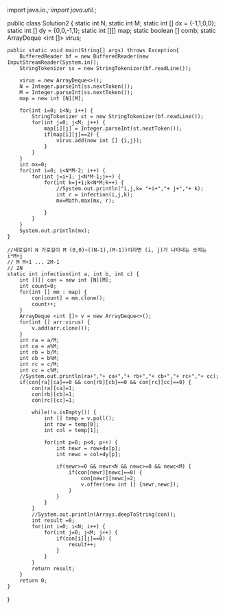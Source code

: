 import java.io.*;
import java.util.*;

public class Solution2 {
	static int N;
	static int M;
	static int [] dx = {-1,1,0,0};
	static int [] dy = {0,0,-1,1};
	static int [][] map;
	static boolean [] comb;
	static ArrayDeque <int []> virus; 

	public static void main(String[] args) throws Exception{
		BufferedReader bf = new BufferedReader(new InputStreamReader(System.in));
		StringTokenizer ss = new StringTokenizer(bf.readLine());
		
		virus = new ArrayDeque<>();
		N = Integer.parseInt(ss.nextToken());
		M = Integer.parseInt(ss.nextToken());
		map = new int [N][M];
		
		for(int i=0; i<N; i++) {
			StringTokenizer st = new StringTokenizer(bf.readLine());
			for(int j=0; j<M; j++) {
				map[i][j] = Integer.parseInt(st.nextToken());
				if(map[i][j]==2) {
					virus.add(new int [] {i,j});
				}
			}
		}
		int mx=0;
		for(int i=0; i<N*M-2; i++) {
			for(int j=i+1; j<N*M-1;j++) {
				for(int k=j+1;k<N*M;k++) {
					//System.out.println("i,j,k= "+i+","+ j+","+ k);
					int r = infection(i,j,k);
					mx=Math.max(mx, r);
					
				}
			}
		}
		System.out.println(mx);
	}
	
	//세로길이 N 가로길이 M (0,0)~((N-1),(M-1))이라면 (i, j)가 나타내는 숫자는 i*M+j
	// M M+1 ... 2M-1
	// 2N
	static int infection(int a, int b, int c) {
		int [][] con = new int [N][M];
		int count=0;
		for(int [] mm : map) {
			con[count] = mm.clone();
			count++;
		}
		ArrayDeque <int []> v = new ArrayDeque<>();
		for(int [] arr:virus) {
			v.add(arr.clone());
		}
		int ra = a/M;
		int ca = a%M;
		int rb = b/M;
		int cb = b%M;
		int rc = c/M;
		int cc = c%M;
		//System.out.println(ra+","+ ca+","+ rb+","+ cb+","+ rc+","+ cc);
		if(con[ra][ca]==0 && con[rb][cb]==0 && con[rc][cc]==0) {
			con[ra][ca]=1;
			con[rb][cb]=1;
			con[rc][cc]=1;
			
			while(!v.isEmpty()) {
				int [] temp = v.poll();
				int row = temp[0];
				int col = temp[1];
				
				for(int p=0; p<4; p++) {
					int newr = row+dx[p];
					int newc = col+dy[p];
					
					if(newr>=0 && newr<N && newc>=0 && newc<M) {
						if(con[newr][newc]==0) {
							con[newr][newc]=2;
							v.offer(new int [] {newr,newc});
						}
					}
				}
			}
			//System.out.println(Arrays.deepToString(con));
			int result =0;
			for(int i=0; i<N; i++) {
				for(int j=0; j<M; j++) {
					if(con[i][j]==0) {
						result++;
					}
				}
			}
			return result;
		}
		return 0;
	}
}
